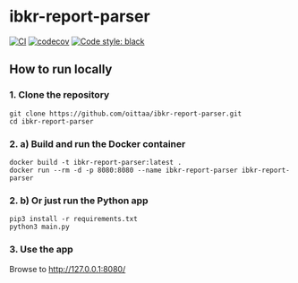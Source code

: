 # ibkr-report-parser

[![CI](https://github.com/oittaa/ibkr-report-parser/actions/workflows/main.yml/badge.svg)](https://github.com/oittaa/ibkr-report-parser/actions/workflows/main.yml)
[![codecov](https://codecov.io/gh/oittaa/ibkr-report-parser/branch/main/graph/badge.svg?token=BV211C3GE5)](https://codecov.io/gh/oittaa/ibkr-report-parser)
[![Code style: black](https://img.shields.io/badge/code%20style-black-000000.svg)](https://github.com/psf/black)

## How to run locally

### 1. Clone the repository

```
git clone https://github.com/oittaa/ibkr-report-parser.git
cd ibkr-report-parser
```

### 2. a) Build and run the Docker container

```
docker build -t ibkr-report-parser:latest .
docker run --rm -d -p 8080:8080 --name ibkr-report-parser ibkr-report-parser
```

### 2. b) Or just run the Python app

```
pip3 install -r requirements.txt
python3 main.py
```

### 3. Use the app

Browse to http://127.0.0.1:8080/

